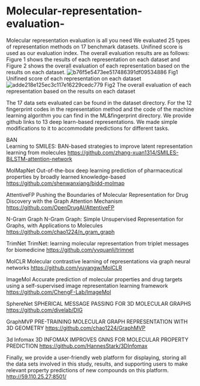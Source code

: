 # Molecular-representation-evaluation-
Molecular representation evaluation is all you need
We evaluated 25 types of representation methods on 17 benchmark datasets. Unifined score is used as our evaluation index. The overall evaluation results are as follows: Figure 1 shows the results of each representation on each dataset and Figure 2 shows the overall evaluation of each representation based on the results on each dataset.
![b76f5e5473ee517486391df09534886](https://github.com/Zhougv/Molecular-representation-evaluation-/assets/164281953/734ebb06-1199-4be3-902a-ea44b0fef3de)
Fig1  Unifined score of each representation on each dataset
![adde218e125ec3c117e16229cedc779](https://github.com/Zhougv/Molecular-representation-evaluation-/assets/164281953/22765d0e-bde7-4a64-ba4a-4d832195212f)
Fig2  The overall evaluation of each representation based on the results on each dataset

The 17 data sets evaluated can be found in the dataset directory. For the 12 fingerprint codes in the representation method and the code of the machine learning algorithm you can find in the ML&fingerprint directory. We provide github links to 13 deep learn-based representations. We made simple modifications to it to accommodate predictions for different tasks.

BAN  
Learning to SMILES: BAN-based strategies to improve latent representation learning from molecules 
https://github.com/zhang-xuan1314/SMILES-BiLSTM-attention-network

MolMapNet
Out-of-the-box deep learning prediction of pharmaceutical properties by broadly learned knowledge-based 
https://github.com/shenwanxiang/bidd-molmap

AttentiveFP
Pushing the Boundaries of Molecular Representation for Drug Discovery with the Graph Attention Mechanism
https://github.com/OpenDrugAI/AttentiveFP

N-Gram Graph
N-Gram Graph: Simple Unsupervised Representation for Graphs, with Applications to Molecules
https://github.com/chao1224/n_gram_graph

TrimNet
TrimNet: learning molecular representation from triplet messages for biomedicine
https://github.com/yvquanli/trimnet

MolCLR
Molecular contrastive learning of representations via graph neural networks
https://github.com/yuyangw/MolCLR

ImageMol
Accurate prediction of molecular properties and drug targets using a self-supervised image representation learning framework
https://github.com/ChengF-Lab/ImageMol

SphereNet
SPHERICAL MESSAGE PASSING FOR 3D MOLECULAR GRAPHS
https://github.com/divelab/DIG

GraphMVP
PRE-TRAINING MOLECULAR GRAPH REPRESENTATION WITH 3D GEOMETRY
https://github.com/chao1224/GraphMVP

3d Infomax
3D INFOMAX IMPROVES GNNS FOR MOLECULAR PROPERTY PREDICTION
https://github.com/HannesStark/3DInfomax

Finally, we provide a user-friendly web platform for displaying, storing all the data sets involved in this study, results, and supporting users to make relevant property predictions of new compounds on this platform.
http://59.110.25.27:8501/

